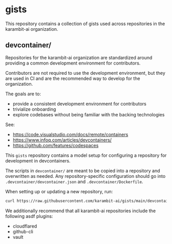 # gists

This repository contains a collection of gists used across repositories in the
karambit-ai organization.

## devcontainer/

Repositories for the karambit-ai organization are standardized around providing
a common development environment for contributors.

Contributors are not required to use the development environment, but they are
used in CI and are the recommended way to develop for the organization.

The goals are to:

- provide a consistent development environment for contributors
- trivialize onboarding
- explore codebases without being familiar with the backing technologies

See:

- https://code.visualstudio.com/docs/remote/containers
- https://www.infoq.com/articles/devcontainers/
- https://github.com/features/codespaces

This `gists` repository contains a model setup for configuring a repository for
development in devcontainers.

The scripts in `devcontainer/` are meant to be copied into a repository and
overwritten as needed. Any repository-specific configuration should go into
`.devcontainer/devcontainer.json` and `.devcontainer/Dockerfile`.

When setting up or updating a new repository, run:

```bash
curl https://raw.githubusercontent.com/karambit-ai/gists/main/devcontainer/bootstrap.sh | bash
```

We additionally recommend that all karambit-ai repositories include the
following asdf plugins:

- cloudflared
- github-cli
- vault
